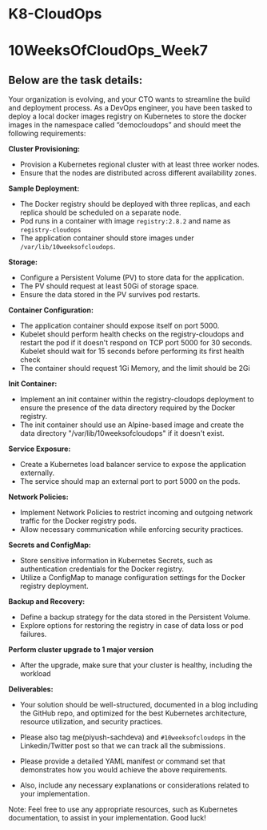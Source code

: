 # K8-CloudOps
# 10WeeksOfCloudOps_Week7
## Below are the task details:

Your organization is evolving, and your CTO wants to streamline the build and deployment process. As a DevOps engineer, you have been tasked to deploy a local docker images registry on Kubernetes to store the docker images in the namespace called “democloudops”  and should meet the following requirements:

**Cluster Provisioning:**
*  Provision a Kubernetes regional cluster with at least three worker nodes.
*  Ensure that the nodes are distributed across different availability zones.

**Sample Deployment:**
*  The Docker registry should be deployed with three replicas, and each replica should be scheduled on a separate node.
*  Pod runs in a container with image `registry:2.8.2` and name as `registry-cloudops`
*  The application container should store images under `/var/lib/10weeksofcloudops`.

**Storage:**
*  Configure a Persistent Volume (PV) to store data for the application.
*  The PV should request at least 50Gi of storage space.
*  Ensure the data stored in the PV survives pod restarts.

**Container Configuration:**
*  The application container should expose itself on port 5000.
*  Kubelet should perform health checks on the registry-cloudops and restart the pod if it doesn't respond on TCP port 5000 for 30 seconds. Kubelet should wait for 15 seconds before performing its first health check
*  The container should request 1Gi Memory, and the limit should be 2Gi

**Init Container:**
*  Implement an init container within the registry-cloudops deployment to ensure the presence of the data directory required by the Docker registry.
*  The init container should use an Alpine-based image and create the data directory "/var/lib/10weeksofcloudops" if it doesn't exist.


**Service Exposure:**
*  Create a Kubernetes load balancer service to expose the application externally.
*  The service should map an external port to port 5000 on the pods.

**Network Policies:**
*  Implement Network Policies to restrict incoming and outgoing network traffic for the Docker registry pods.
*  Allow necessary communication while enforcing security practices.


**Secrets and ConfigMap:**
*  Store sensitive information in Kubernetes Secrets, such as authentication credentials for the Docker registry.
*  Utilize a ConfigMap to manage configuration settings for the Docker registry deployment.

**Backup and Recovery:**
*  Define a backup strategy for the data stored in the Persistent Volume.
*  Explore options for restoring the registry in case of data loss or pod failures.

**Perform cluster upgrade to 1 major version**
*  After the upgrade, make sure that your cluster is healthy, including the workload

**Deliverables:**
*  Your solution should be well-structured, documented in a blog including the GitHub repo, and optimized for the best Kubernetes architecture, resource utilization, and security practices.
*  Please also tag me(piyush-sachdeva) and `#10weeksofcloudops` in the Linkedin/Twitter post so that we can track all the submissions.

*  Please provide a detailed YAML manifest or command set that demonstrates how you would achieve the above requirements.
*  Also, include any necessary explanations or considerations related to your implementation.

Note: Feel free to use any appropriate resources, such as Kubernetes documentation, to assist in your implementation. Good luck!
 
